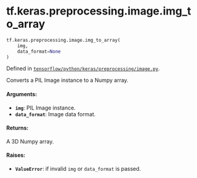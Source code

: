 <div itemscope itemtype="http://developers.google.com/ReferenceObject">
<meta itemprop="name" content="tf.keras.preprocessing.image.img_to_array" />
</div>

# tf.keras.preprocessing.image.img_to_array

``` python
tf.keras.preprocessing.image.img_to_array(
    img,
    data_format=None
)
```



Defined in [`tensorflow/python/keras/preprocessing/image.py`](https://www.tensorflow.org/code/tensorflow/python/keras/preprocessing/image.py).

Converts a PIL Image instance to a Numpy array.

#### Arguments:

* <b>`img`</b>: PIL Image instance.
* <b>`data_format`</b>: Image data format.


#### Returns:

A 3D Numpy array.


#### Raises:

* <b>`ValueError`</b>: if invalid `img` or `data_format` is passed.